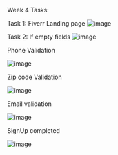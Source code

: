 Week 4 Tasks:

Task 1:
Fiverr Landing page
![image](https://github.com/basilwarraich/Web/assets/156110210/3ec4169a-4a64-480b-942a-e65e23e2944a)

Task 2:
If empty fields
![image](https://github.com/basilwarraich/Web/assets/156110210/d48f2e69-26cd-49c6-8efa-a6960d029e98)

Phone Validation

![image](https://github.com/basilwarraich/Web/assets/156110210/56ee2636-a378-4739-811e-4be72bde6689)

Zip code Validation

![image](https://github.com/basilwarraich/Web/assets/156110210/2e83ee51-fb96-4fe4-8dac-03fa2c3dbdfc)

Email validation

![image](https://github.com/basilwarraich/Web/assets/156110210/5b17714e-5cc3-4ba8-87af-f49a8657849d)

SignUp completed

![image](https://github.com/basilwarraich/Web/assets/156110210/e6b61ea2-d807-4413-be5e-76f1ced27968)
